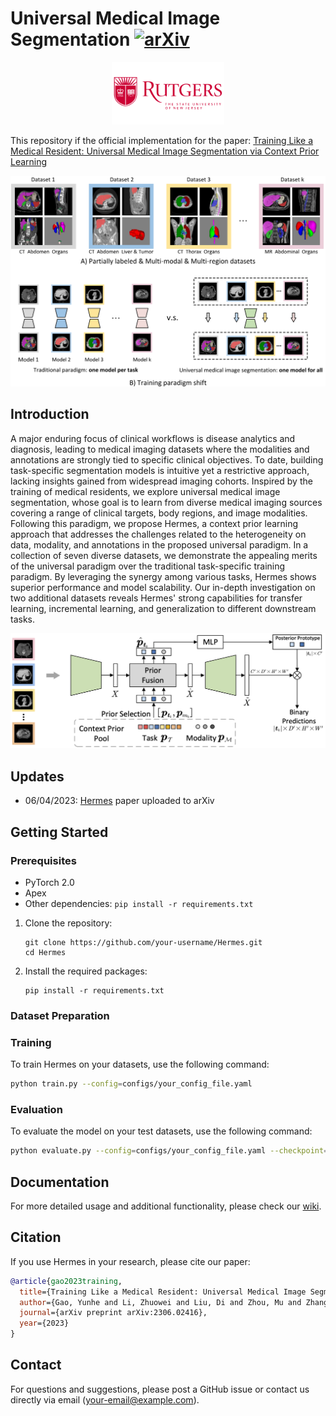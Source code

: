# Universal Medical Image Segmentation [![arXiv](https://img.shields.io/badge/📃-arXiv-ff69b4)](https://arxiv.org/pdf/2305.11147.pdf)

<div align="center">
    <a><img src="figs/rutgers-logo.png"  height="100px" ></a>
</div>


This repository if the official implementation for the paper: [Training Like a Medical Resident: Universal Medical Image Segmentation via Context Prior Learning](https://arxiv.org/abs/2306.02416)

![img](figs/training_paradigm.png)

## Introduction

A major enduring focus of clinical workflows is disease analytics and diagnosis, leading to medical imaging datasets where the modalities and annotations are strongly tied to specific clinical objectives. To date, building task-specific segmentation models is intuitive yet a restrictive approach, lacking insights gained from widespread imaging cohorts. Inspired by the training of medical residents, we explore universal medical image segmentation, whose goal is to learn from diverse medical imaging sources covering a range of clinical targets, body regions, and image modalities. Following this paradigm, we propose Hermes, a context prior learning approach that addresses the challenges related to the heterogeneity on data, modality, and annotations in the proposed universal paradigm. In a collection of seven diverse datasets, we demonstrate the appealing merits of the universal paradigm over the traditional task-specific training paradigm. By leveraging the synergy among various tasks, Hermes shows superior performance and model scalability. Our in-depth investigation on two additional datasets reveals Hermes' strong capabilities for transfer learning, incremental learning, and generalization to different downstream tasks.

![img](figs/method.png)

## Updates
* 06/04/2023: [Hermes](https://arxiv.org/abs/2306.02416) paper uploaded to arXiv



## Getting Started

### Prerequisites

- PyTorch 2.0
- Apex
- Other dependencies: `pip install -r requirements.txt`

1. Clone the repository:
    ```
    git clone https://github.com/your-username/Hermes.git
    cd Hermes
    ```

2. Install the required packages:
    ```
    pip install -r requirements.txt
    ```

### Dataset Preparation


### Training

To train Hermes on your datasets, use the following command:

```bash
python train.py --config=configs/your_config_file.yaml
```

### Evaluation

To evaluate the model on your test datasets, use the following command:

```bash
python evaluate.py --config=configs/your_config_file.yaml --checkpoint=path/to/your/model.pth
```

## Documentation

For more detailed usage and additional functionality, please check our [wiki](https://github.com/your-username/Hermes/wiki).


## Citation

If you use Hermes in your research, please cite our paper:

```bibtex
@article{gao2023training,
  title={Training Like a Medical Resident: Universal Medical Image Segmentation via Context Prior Learning},
  author={Gao, Yunhe and Li, Zhuowei and Liu, Di and Zhou, Mu and Zhang, Shaoting and Meta, Dimitris N},
  journal={arXiv preprint arXiv:2306.02416},
  year={2023}
}
```

## Contact

For questions and suggestions, please post a GitHub issue or contact us directly via email (your-email@example.com).

